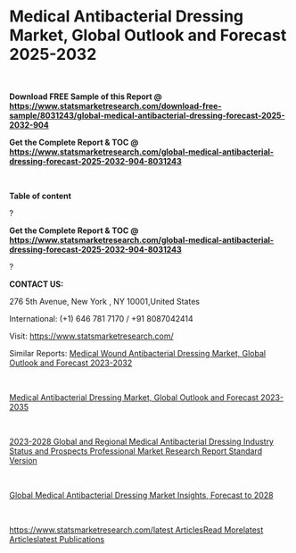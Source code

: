 <h1>Medical Antibacterial Dressing Market, Global Outlook and Forecast 2025-2032</h1><br/><p><strong>Download FREE Sample of this Report @ <a href="https://www.statsmarketresearch.com/download-free-sample/8031243/global-medical-antibacterial-dressing-forecast-2025-2032-904">https://www.statsmarketresearch.com/download-free-sample/8031243/global-medical-antibacterial-dressing-forecast-2025-2032-904</a></strong></p>
 
 
 
 <div><b>Get the Complete Report & TOC @ <a href="https://www.statsmarketresearch.com/global-medical-antibacterial-dressing-forecast-2025-2032-904-8031243">https://www.statsmarketresearch.com/global-medical-antibacterial-dressing-forecast-2025-2032-904-8031243</a></b></div>
 
 
 
 <p><br />
 
 <b>Table of content</b></p>
 
 
 
 <p>? </p>
 
 
 
 <div><b>Get the Complete Report & TOC @ <a href="https://www.statsmarketresearch.com/global-medical-antibacterial-dressing-forecast-2025-2032-904-8031243">https://www.statsmarketresearch.com/global-medical-antibacterial-dressing-forecast-2025-2032-904-8031243</a></b></div>
 
 
 
 <p>? </p>
 
 
 
 <p><b>CONTACT US:</b><br />
 
 276 5th Avenue, New York , NY 10001,United States<br />
 
 International: (+1) 646 781 7170 / +91 8087042414<br />
 
 Visit: <a href="https://www.statsmarketresearch.com/">https://www.statsmarketresearch.com/</a><br />
 
 Similar Reports: <a href="https://www.statsmarketresearch.com/global-medical-antibacterial-dressing-forecast-2025-2032-904-8031243">Medical Wound Antibacterial Dressing Market, Global Outlook and Forecast 2023-2032</a><br />
 
 <br />
 
 <a href="https://www.statsmarketresearch.com/global-medical-antibacterial-dressing-forecast-2025-2032-904-8031243">Medical Antibacterial Dressing Market, Global Outlook and Forecast 2023-2035</a><br />
 
 <br />
 
 <a href="https://www.statsmarketresearch.com/global-medical-antibacterial-dressing-forecast-2025-2032-904-8031243">2023-2028 Global and Regional Medical Antibacterial Dressing Industry Status and Prospects Professional Market Research Report Standard Version</a><br />
 
 <br />
 
 <a href="https://www.statsmarketresearch.com/global-medical-antibacterial-dressing-forecast-2025-2032-904-8031243">Global Medical Antibacterial Dressing Market Insights, Forecast to 2028</a><br />
 
 <br />
 
 <a href="https://gyeongbokgung.com">https://www.statsmarketresearch.com/</a><a href="https://hallyeomaritime.com">latest Articles</a><a href="https://jingwansa.com">Read More</a><a href="https://nguoiviet.jp/">latest Articles</a><a href="https://www.intelmarketresearch.com/">latest Publications</a></p>